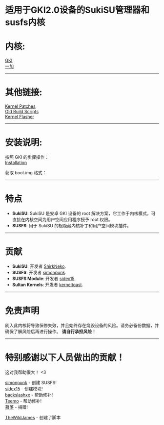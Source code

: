 # 适用于GKI2.0设备的SukiSU管理器和susfs内核

# 内核:
 
[GKI](https://github.com/ShirkNeko/GKI_KernelSU_SUSFS)    
[一加](https://github.com/ShirkNeko/Action_OnePlus_MKSU_SUSFS)   

---

# 其他链接:

[Kernel Patches](https://github.com/WildPlusKernel/kernel_patches)  
[Old Build Scripts](https://github.com/TheWildJames/kernel_build_scripts)  
[Kernel Flasher](https://github.com/capntrips/KernelFlasher/releases)  

---

# 安装说明: 

按照 GKI 的步骤操作：  
[Installation](https://kernelsu.org/guide/installation.html)

获取 boot.img 格式：


---

# 特点

- **SukiSU**: SukiSU 是安卓 GKI 设备的 root 解决方案，它工作于内核模式，可直接在内核空间为用户空间应用程序授予 root 权限。
- **SUSFS**: 用于 SukiSU 的根隐藏内核补丁和用户空间模块插件。

---

# 贡献

- **SukiSU**: 开发者 [ShirkNeko](https://github.com/ShirkNeko/KernelSU).  
- **SUSFS**: 开发者 [simonpunk](https://gitlab.com/simonpunk/susfs4ksu.git).
- **SUSFS Module**: 开发者 [sidex15](https://github.com/sidex15).
- **Sultan Kernels**: 开发者 [kerneltoast](https://github.com/kerneltoast).

---

# 免责声明

刷入此内核将导致保修失效，并且始终存在烧毁设备的风险。请务必备份数据，并确保了解风险后再进行操作。
**请自行承担风险！**

---


# 特别感谢以下人员做出的贡献！
这对我帮助很大！ <3

[simonpunk](https://gitlab.com/simonpunk/susfs4ksu.git) - 创建 SUSFS!  
[sidex15](https://github.com/sidex15) - 创建模块!  
[backslashxx](https://github.com/backslashxx) - 帮助修补!  
[Teemo](https://github.com/liqideqq) - 帮助修补!  
[幕落](https://github.com/MuLuo688) - 捐赠!

[TheWildJames](https://github.com/TheWildJames/) - 创建了脚本


